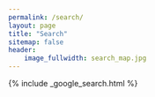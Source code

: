 ```yaml
---
permalink: /search/
layout: page
title: "Search"
sitemap: false
header:
    image_fullwidth: search_map.jpg
---
```


{% include _google_search.html %}
